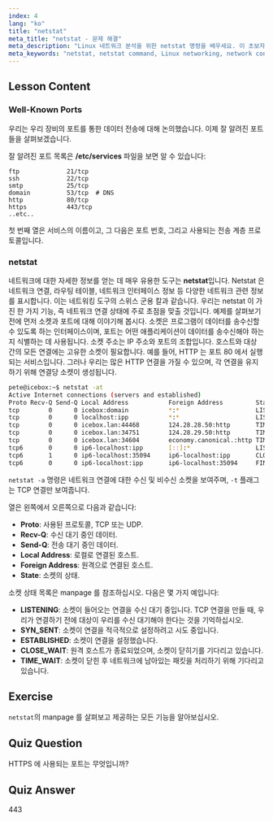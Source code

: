 ```yaml
---
index: 4
lang: "ko"
title: "netstat"
meta_title: "netstat - 문제 해결"
meta_description: "Linux 네트워크 분석을 위한 netstat 명령을 배우세요. 이 초보자 친화적인 가이드를 통해 네트워크 연결, 포트 및 소켓을 이해하세요."
meta_keywords: "netstat, netstat command, Linux networking, network connections, Linux tutorial, beginner, guide"
---
```


## Lesson Content

### Well-Known Ports

우리는 우리 장비의 포트를 통한 데이터 전송에 대해 논의했습니다. 이제 잘 알려진 포트들을 살펴보겠습니다.

잘 알려진 포트 목록은 **/etc/services** 파일을 보면 알 수 있습니다:

```plaintext
ftp             21/tcp
ssh             22/tcp
smtp            25/tcp
domain          53/tcp  # DNS
http            80/tcp
https           443/tcp
..etc..
```

첫 번째 열은 서비스의 이름이고, 그 다음은 포트 번호, 그리고 사용되는 전송 계층 프로토콜입니다.

### netstat

네트워크에 대한 자세한 정보를 얻는 데 매우 유용한 도구는 **netstat**입니다. Netstat 은 네트워크 연결, 라우팅 테이블, 네트워크 인터페이스 정보 등 다양한 네트워크 관련 정보를 표시합니다. 이는 네트워킹 도구의 스위스 군용 칼과 같습니다. 우리는 netstat 이 가진 한 가지 기능, 즉 네트워크 연결 상태에 주로 초점을 맞출 것입니다. 예제를 살펴보기 전에 먼저 소켓과 포트에 대해 이야기해 봅시다. 소켓은 프로그램이 데이터를 송수신할 수 있도록 하는 인터페이스이며, 포트는 어떤 애플리케이션이 데이터를 송수신해야 하는지 식별하는 데 사용됩니다. 소켓 주소는 IP 주소와 포트의 조합입니다. 호스트와 대상 간의 모든 연결에는 고유한 소켓이 필요합니다. 예를 들어, HTTP 는 포트 80 에서 실행되는 서비스입니다. 그러나 우리는 많은 HTTP 연결을 가질 수 있으며, 각 연결을 유지하기 위해 연결당 소켓이 생성됩니다.

```bash
pete@icebox:~$ netstat -at
Active Internet connections (servers and established)
Proto Recv-Q Send-Q Local Address           Foreign Address         State
tcp        0      0 icebox:domain           *:*                     LISTEN
tcp        0      0 localhost:ipp           *:*                     LISTEN
tcp        0      0 icebox.lan:44468        124.28.28.50:http       TIME_WAIT
tcp        0      0 icebox.lan:34751        124.28.29.50:http       TIME_WAIT
tcp        0      0 icebox.lan:34604        economy.canonical.:http TIME_WAIT
tcp6       0      0 ip6-localhost:ipp       [::]:*                  LISTEN
tcp6       1      0 ip6-localhost:35094     ip6-localhost:ipp       CLOSE_WAIT
tcp6       0      0 ip6-localhost:ipp       ip6-localhost:35094     FIN_WAIT2
```

`netstat -a` 명령은 네트워크 연결에 대한 수신 및 비수신 소켓을 보여주며, `-t` 플래그는 TCP 연결만 보여줍니다.

열은 왼쪽에서 오른쪽으로 다음과 같습니다:

- **Proto**: 사용된 프로토콜, TCP 또는 UDP.
- **Recv-Q**: 수신 대기 중인 데이터.
- **Send-Q**: 전송 대기 중인 데이터.
- **Local Address**: 로컬로 연결된 호스트.
- **Foreign Address**: 원격으로 연결된 호스트.
- **State**: 소켓의 상태.

소켓 상태 목록은 manpage 를 참조하십시오. 다음은 몇 가지 예입니다:

- **LISTENING**: 소켓이 들어오는 연결을 수신 대기 중입니다. TCP 연결을 만들 때, 우리가 연결하기 전에 대상이 우리를 수신 대기해야 한다는 것을 기억하십시오.
- **SYN_SENT**: 소켓이 연결을 적극적으로 설정하려고 시도 중입니다.
- **ESTABLISHED**: 소켓이 연결을 설정했습니다.
- **CLOSE_WAIT**: 원격 호스트가 종료되었으며, 소켓이 닫히기를 기다리고 있습니다.
- **TIME_WAIT**: 소켓이 닫힌 후 네트워크에 남아있는 패킷을 처리하기 위해 기다리고 있습니다.

## Exercise

`netstat`의 manpage 를 살펴보고 제공하는 모든 기능을 알아보십시오.

## Quiz Question

HTTPS 에 사용되는 포트는 무엇입니까?

## Quiz Answer

443
